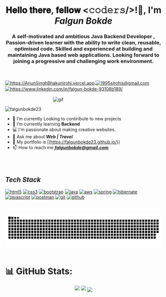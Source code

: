 <h1 align="center">𝐇𝐞𝐥𝐥𝐨 𝐭𝐡𝐞𝐫𝐞, 𝐟𝐞𝐥𝐥𝐨𝐰 <𝚌𝚘𝚍𝚎𝚛𝚜/>!👋, I'm <i>Falgun Bokde</i></h1>
<h3 align="center">A self-motivated and ambitious Java Backend Developer , Passion-driven learner with the ability to write clean, reusable, optimised code. Skilled and experienced at building and maintaining Java based web applications. Looking forward to joining a progressive and challenging work environment.</h3>
<br/>
<br/>
<a href="https://falgunbokde23.github.io/">
  <img align="center" src="https://img.shields.io/badge/Portfolio-18A303?style=for-the-badge&logo=ionic&logoColor=white" alt="https://ArjunSinghBhakunirohi.vercel.app" />
</a>
<a title="falgunbokde@gmail.com" href="mailto:falgunbokde@gmail.com">
  <img align="center" src="https://img.shields.io/badge/Gmail-D14836?style=for-the-badge&logo=gmail&logoColor=white" alt="1995sirohis@gmail.com" />
</a>
<a href="https://www.linkedin.com/in/falgun-bokde-93108b189/">
  <img align="center" src="https://img.shields.io/badge/LinkedIn-0077B5?style=for-the-badge&logo=linkedin&logoColor=white" alt="https://www.linkedin.com/in/falgun-bokde-93108b189/" />
</a>
<br/>
<br/>
<a href="#"><img align="right" width="350px" src="https://r7q6w9z6.rocketcdn.me/career/wp-content/uploads/2020/03/hello.gif" alt="gif" /></a>

<br/>


<p align="left" > <img src="https://komarev.com/ghpvc/?username=falgunbokde23&label=Profile%20views&color=0e75b6&style=flat" alt="falgunbokde23" /> </p>


- 🔭 I’m currently Looking to contiribute to new projects 
- 🌱 I’m currently learning **Backend**
- 💻 I'm passionate about making creative websites.
- 💬 Ask me about ***Web | Travel***
- 💬  My portfolio is [(https://falgunbokde23.github.io/)]
- 📫 How to reach me ***falgunbokde@gmail.com***      
<br/>
<br/>

<h2><i>Tech Stack</i></h2>



<p>
    <a href="#"><img src="https://img.shields.io/badge/HTML5-E34F26?style=for-the-badge&logo=html5&logoColor=white" alt="html5" /></a>
    <a href="#"><img src="https://img.shields.io/badge/CSS3-1572B6?style=for-the-badge&logo=css3&logoColor=white" alt="css3" /></a>
    <a href="#"><img src="https://img.shields.io/badge/Bootstrap-563D7C?style=for-the-badge&logo=bootstrap&logoColor=white" alt="bootstrap" /></a>
    <a href="#"><img src="https://cdn.icon-icons.com/icons2/2699/PNG/512/java_logo_icon_168609.png" alt="java" width="120" height="35" /></a>
    <a href="#"><img src="https://baffle.io/wp-content/uploads/2021/04/aws2.png" alt="aws" width="120" height="35"  /></a>
    <a href="#"><img src="https://www.vectorlogo.zone/logos/springio/springio-ar21.png" alt="spring" width="120" height="35"  /></a>
     <a href="#"><img src="https://www.devteam.space/wp-content/uploads/2018/05/hibernate.jpg" alt="hibernate" width="120" height="35"  /></a>
    <a href="#"><img src="https://img.shields.io/badge/JavaScript-323330?style=for-the-badge&logo=javascript&logoColor=F7DF1E" alt="javascript" /></a>
    <a href="#"><img src="https://img.shields.io/badge/Postman-FF6C37?style=for-the-badge&logo=Postman&logoColor=white" alt="postman" /></a>
    <a href="#"><img src="https://img.shields.io/badge/Git-f44d27?style=for-the-badge&logo=git&logoColor=white" alt="git" /></a>
    <a href="#"><img src="https://img.shields.io/badge/GitHub-100000?style=for-the-badge&logo=github&logoColor=white" alt="github" /></a>
</p>
<br>

<a href="#"><img src="https://raw.githubusercontent.com/1999AZZAR/1999AZZAR/main/resources/img/grid-snake.svg" alt="snake"  align="center"  /></a>
<br/><br/>
<p display="flex" align="center">

  
  
  # 📊 GitHub Stats:
<p align="left">

<p align="center">
  <img width="48%" src="https://github-readme-stats.vercel.app/api?username=falgunbokde23&show_icons=true&theme=default" />
  <img width="48%" src="https://github-readme-streak-stats.herokuapp.com/?user=falgunbokde23&theme=default" />
  <img src="https://github-readme-stats.vercel.app/api/top-langs/?username=falgunbokde23&theme=default" align="center" />
</p>




